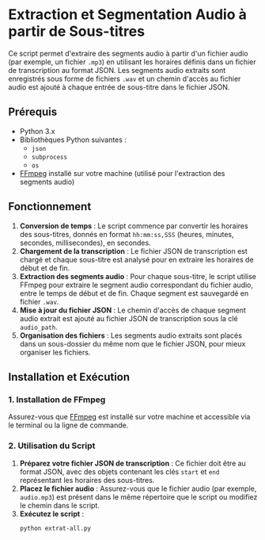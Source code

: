 # Extraction et Segmentation Audio à partir de Sous-titres

Ce script permet d'extraire des segments audio à partir d'un fichier audio (par exemple, un fichier `.mp3`) en utilisant les horaires définis dans un fichier de transcription au format JSON. Les segments audio extraits sont enregistrés sous forme de fichiers `.wav` et un chemin d'accès au fichier audio est ajouté à chaque entrée de sous-titre dans le fichier JSON.

## Prérequis

- Python 3.x
- Bibliothèques Python suivantes :
  - `json`
  - `subprocess`
  - `os`
- [FFmpeg](https://ffmpeg.org/download.html) installé sur votre machine (utilisé pour l'extraction des segments audio)

## Fonctionnement

1. **Conversion de temps** : Le script commence par convertir les horaires des sous-titres, donnés en format `hh:mm:ss,SSS` (heures, minutes, secondes, millisecondes), en secondes.
2. **Chargement de la transcription** : Le fichier JSON de transcription est chargé et chaque sous-titre est analysé pour en extraire les horaires de début et de fin.
3. **Extraction des segments audio** : Pour chaque sous-titre, le script utilise FFmpeg pour extraire le segment audio correspondant du fichier audio, entre le temps de début et de fin. Chaque segment est sauvegardé en fichier `.wav`.
4. **Mise à jour du fichier JSON** : Le chemin d'accès de chaque segment audio extrait est ajouté au fichier JSON de transcription sous la clé `audio_path`.
5. **Organisation des fichiers** : Les segments audio extraits sont placés dans un sous-dossier du même nom que le fichier JSON, pour mieux organiser les fichiers.

## Installation et Exécution

### 1. Installation de FFmpeg

Assurez-vous que [FFmpeg](https://ffmpeg.org/download.html) est installé sur votre machine et accessible via le terminal ou la ligne de commande.

### 2. Utilisation du Script

1. **Préparez votre fichier JSON de transcription** : Ce fichier doit être au format JSON, avec des objets contenant les clés `start` et `end` représentant les horaires des sous-titres.
2. **Placez le fichier audio** : Assurez-vous que le fichier audio (par exemple, `audio.mp3`) est présent dans le même répertoire que le script ou modifiez le chemin dans le script.
3. **Exécutez le script** :
   ```bash
   python extrat-all.py  

